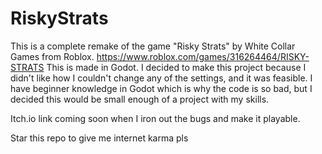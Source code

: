 # RiskyStrats
This is a complete remake of the game "Risky Strats" by White Collar Games from Roblox. https://www.roblox.com/games/316264464/RISKY-STRATS
This is made in Godot. I decided to make this project because I didn't like how I couldn't change any of the settings, and it was feasible.
I have beginner knowledge in Godot which is why the code is so bad, but I decided this would be small enough of a project with my skills.

Itch.io link coming soon when I iron out the bugs and make it playable.

Star this repo to give me internet karma pls
